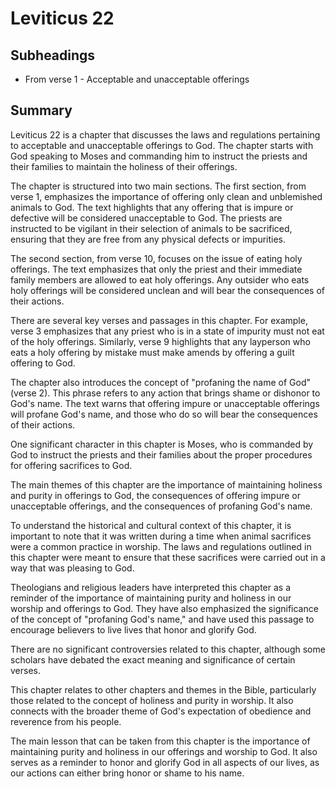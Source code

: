 # Leviticus 22

## Subheadings

* From verse 1 - Acceptable and unacceptable offerings

## Summary

Leviticus 22 is a chapter that discusses the laws and regulations pertaining to acceptable and unacceptable offerings to God. The chapter starts with God speaking to Moses and commanding him to instruct the priests and their families to maintain the holiness of their offerings.

The chapter is structured into two main sections. The first section, from verse 1, emphasizes the importance of offering only clean and unblemished animals to God. The text highlights that any offering that is impure or defective will be considered unacceptable to God. The priests are instructed to be vigilant in their selection of animals to be sacrificed, ensuring that they are free from any physical defects or impurities.

The second section, from verse 10, focuses on the issue of eating holy offerings. The text emphasizes that only the priest and their immediate family members are allowed to eat holy offerings. Any outsider who eats holy offerings will be considered unclean and will bear the consequences of their actions.

There are several key verses and passages in this chapter. For example, verse 3 emphasizes that any priest who is in a state of impurity must not eat of the holy offerings. Similarly, verse 9 highlights that any layperson who eats a holy offering by mistake must make amends by offering a guilt offering to God.

The chapter also introduces the concept of "profaning the name of God" (verse 2). This phrase refers to any action that brings shame or dishonor to God's name. The text warns that offering impure or unacceptable offerings will profane God's name, and those who do so will bear the consequences of their actions.

One significant character in this chapter is Moses, who is commanded by God to instruct the priests and their families about the proper procedures for offering sacrifices to God.

The main themes of this chapter are the importance of maintaining holiness and purity in offerings to God, the consequences of offering impure or unacceptable offerings, and the consequences of profaning God's name.

To understand the historical and cultural context of this chapter, it is important to note that it was written during a time when animal sacrifices were a common practice in worship. The laws and regulations outlined in this chapter were meant to ensure that these sacrifices were carried out in a way that was pleasing to God.

Theologians and religious leaders have interpreted this chapter as a reminder of the importance of maintaining purity and holiness in our worship and offerings to God. They have also emphasized the significance of the concept of "profaning God's name," and have used this passage to encourage believers to live lives that honor and glorify God.

There are no significant controversies related to this chapter, although some scholars have debated the exact meaning and significance of certain verses.

This chapter relates to other chapters and themes in the Bible, particularly those related to the concept of holiness and purity in worship. It also connects with the broader theme of God's expectation of obedience and reverence from his people.

The main lesson that can be taken from this chapter is the importance of maintaining purity and holiness in our offerings and worship to God. It also serves as a reminder to honor and glorify God in all aspects of our lives, as our actions can either bring honor or shame to his name.